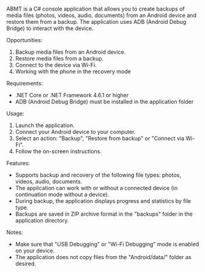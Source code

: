 ABMT is a C# console application that allows you to create backups of media files (photos, videos, audio, documents) from an Android device and restore them from a backup. 
The application uses ADB (Android Debug Bridge) to interact with the device.

Opportunities:
1. Backup media files from an Android device.
2. Restore media files from a backup.
3. Connect to the device via Wi-Fi.
4. Working with the phone in the recovery mode

Requirements:
- .NET Core or .NET Framework 4.6.1 or higher
- ADB (Android Debug Bridge) must be installed in the application folder

Usage:
1. Launch the application.
2. Connect your Android device to your computer.
3. Select an action: "Backup", "Restore from backup" or "Connect via Wi-Fi".
4. Follow the on-screen instructions.

Features:
- Supports backup and recovery of the following file types: photos, videos, audio, documents.
- The application can work with or without a connected device (in continuation mode without a device).
- During backup, the application displays progress and statistics by file type.
- Backups are saved in ZIP archive format in the "backups" folder in the application directory.

Notes:
- Make sure that "USB Debugging" or "Wi-Fi Debugging" mode is enabled on your device.
- The application does not copy files from the "Android/data/" folder as desired.
